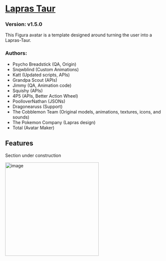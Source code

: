 # [Lapras Taur](https://github.com/TotalTakeover/FiguraLaprasTaurAvatar)
### Version: v1.5.0
This Figura avatar is a template designed around turning the user into a Lapras-Taur.

### Authors:
- Psycho Breadstick (QA, Origin)
- Snqwblind (Custom Animations)
- Katt (Updated scripts, APIs)
- Grandpa Scout (APIs)
- Jimmy (QA, Animation code)
- Squishy (APIs)
- 4P5 (APIs, Better Action Wheel)
- PoolloverNathan (JSONs)
- Dragonearuss (Support)
- The Cobblemon Team (Original models, animations, textures, icons, and sounds)
- The Pokemon Company (Lapras design)
- Total (Avatar Maker)

## Features
Section under construction

[<img src="https://img.youtube.com/vi/9wan65CIL-8/maxresdefault.jpg" alt="image" width="300" height="auto">](https://youtu.be/9wan65CIL-8)